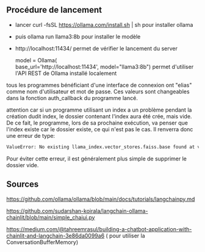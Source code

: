 ## Procédure de lancement

- lancer curl -fsSL https://ollama.com/install.sh | sh pour installer ollama
- puis ollama run llama3:8b pour installer le modèle
- http://localhost:11434/ permet de vérifier le lancement du server


   model = Ollama(   
        base_url='http://localhost:11434',
        model="llama3:8b")
        permet d'utiliser l'API REST de Ollama installé localement


tous les programmes bénéficiant d'une interface de connexion ont "elias" comme nom d'utilisateur et mot de passe. Ces valeurs sont changeables dans la fonction auth_callback du programme lancé.

attention car si un programme utilisant un index a un problème pendant la création dudit index, le dossier contenant l'index aura été crée, mais vide. De ce fait, le programme, lors de sa prochaine exécution, va penser que l'index existe car le dossier existe, ce qui n'est pas le cas. Il renverra donc une erreur de type:
```bash
ValueError: No existing llama_index.vector_stores.faiss.base found at vectorstores/llama_index_mpnet/default__vector_store.json.
```
Pour éviter cette erreur, il est généralement plus simple de supprimer le dossier vide.

## Sources

https://github.com/ollama/ollama/blob/main/docs/tutorials/langchainpy.md

https://github.com/sudarshan-koirala/langchain-ollama-chainlit/blob/main/simple_chaiui.py

https://medium.com/@tahreemrasul/building-a-chatbot-application-with-chainlit-and-langchain-3e86da0099a6 ( pour utiliser la ConversationBufferMemory)